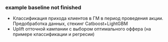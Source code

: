 ### example baseline not finished

- Классификация прихода клиентов в ГМ в период проведения акции. Предобработка данных, стекинг Catboost+LightGBM 
- Uplift отточной кампании с выбором оптимального оффера (на примере классификации и регресии)

